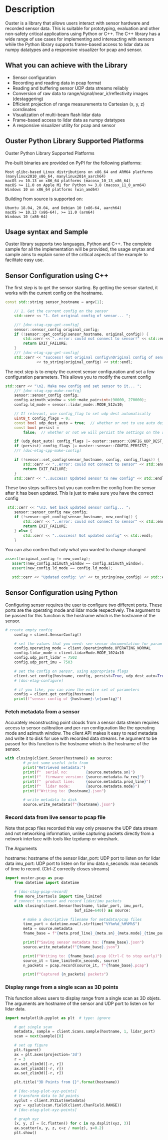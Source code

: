 Description
========

Ouster is a library that allows users interact with sensor hardware and recorded sensor data. This is suitable for prototyping, evaluation and other non-safety critical applications using Python or C++. The C++ library has a wide range of use cases for implementing and intereacting with sensors while the Python library supports frame-based access to lidar data as numpy datatypes and a responsive visualizer for pcap and sensor.


What you can achieve with the Library
--------

 - Sensor configuration
 - Recording and reading data in pcap format
 - Reading and buffering sensor UDP data streams reliably
 - Conversion of raw data to range/signal/near_ir/reflectivity images (destaggering)
 - Efficient projection of range measurements to Cartesian (x, y, z) corrdinates
 - Visualization of multi-beam flash lidar data
 - Frame-based access to lidar data as numpy datatypes
 - A responsive visualizer utility for pcap and sensor


Ouster Python Library Supported Platforms 
----------------------------------------

Ouster Python Library Supported Platforms

Pre-built binaries are provided on PyPI for the following platforms:

    Most glibc-based Linux distributions on x86_64 and ARM64 platforms (manylinux2010_x86_64, manylinux2014_aarch64)
    macOS >= 10.13 on x86_64 platforms (macosx_10_13_x86_64)
    macOS >= 11.0 on Apple M1 for Python >= 3.8 (macosx_11_0_arm64)
    Windows 10 on x86_64 platforms (win_amd64)

Building from source is supported on:

    Ubuntu 18.04, 20.04, and Debian 10 (x86-64, aarch64)
    macOS >= 10.13 (x86-64), >= 11.0 (arm64)
    Windows 10 (x86-64)

Usage syntax and Sample
----------------------

Ouster library supports two languages, Python and C++. The complete sample for all the implementation will be provided, the usage snytax and sample aims to explain some of the critical aspects of the example to facilitate easy use. 


Sensor Configuration using C++
------------------------------

The first step is to get the sensor starting. By getting the sensor started, it works with the current config on the hostname. 

```cpp
const std::string sensor_hostname = argv[1];

    // 1. Get the current config on the sensor
    std::cerr << "1. Get original config of sensor... ";

    //! [doc-stag-cpp-get-config]
    sensor::sensor_config original_config;
    if (!sensor::get_config(sensor_hostname, original_config)) {
        std::cerr << "..error: could not connect to sensor!" << std::endl;
        return EXIT_FAILURE;
    }
    //! [doc-etag-cpp-get-config]
    std::cerr << "success! Got original config\nOriginal config of sensor:\n"
              << to_string(original_config) << std::endl;
```

The next step is to empty the current sensor configuration and set a few configuration parameters. This allows you to modify the current config

```cpp
std::cerr << "\n2. Make new config and set sensor to it... ";
    //! [doc-stag-cpp-make-config]
    sensor::sensor_config config;
    config.azimuth_window = std::make_pair<int>(90000, 270000);
    config.ld_mode = sensor::lidar_mode::MODE_512x10;

    // If relevant, use config_flag to set udp dest automatically
    uint8_t config_flags = 0;
    const bool udp_dest_auto = true;  // whether or not to use auto destination
    const bool persist =
        false;  // whether or not we will persist the settings on the sensor

    if (udp_dest_auto) config_flags |= ouster::sensor::CONFIG_UDP_DEST_AUTO;
    if (persist) config_flags |= ouster::sensor::CONFIG_PERSIST;
    //! [doc-etag-cpp-make-config]

    if (!sensor::set_config(sensor_hostname, config, config_flags)) {
        std::cerr << "..error: could not connect to sensor" << std::endl;
        return EXIT_FAILURE;
    }
    std::cerr << "..success! Updated sensor to new config" << std::endl;
```

These two steps suffices but you can confirm the config from the sensor after it has been updated. This is just to make sure you have the correct config

```cpp
 std::cerr << "\n3. Get back updated sensor config... ";
    sensor::sensor_config new_config;
    if (!sensor::get_config(sensor_hostname, new_config)) {
        std::cerr << "..error: could not connect to sensor" << std::endl;
        return EXIT_FAILURE;
    } else {
        std::cerr << "..success! Got updated config" << std::endl;
    }
 ```
 
 You can also confirm that only what you wanted to change changed
 
 ```cpp
 assert(original_config != new_config);
    assert(new_config.azimuth_window == config.azimuth_window);
    assert(new_config.ld_mode == config.ld_mode);

    std::cerr << "Updated config: \n" << to_string(new_config) << std::endl;
 ```

Sensor Configuration using Python
---------------------------------

Configuring sensor requires the user to configure two different ports. These ports are the operating mode and lidar mode respectively. The argument to be passed for this function is the hostname which is the hostname of the sensor.

```python
# create empty config
    config = client.SensorConfig()

    # set the values that you need: see sensor documentation for param meanings
    config.operating_mode = client.OperatingMode.OPERATING_NORMAL
    config.lidar_mode = client.LidarMode.MODE_1024x10
    config.udp_port_lidar = 7502
    config.udp_port_imu = 7503

    # set the config on sensor, using appropriate flags
    client.set_config(hostname, config, persist=True, udp_dest_auto=True)
    # [doc-etag-configure]

    # if you like, you can view the entire set of parameters
    config = client.get_config(hostname)
    print(f"sensor config of {hostname}:\n{config}")
```

### Fetch metadata from a sensor 

Accurately reconstructing point clouds from a sensor data stream requires access to sensor calibration and per-run configuration like the operating mode and azimuth window. The client API makes it easy to read metadata and write it to disk for use with recorded data streams. he argument to be passed for this function is the hostname which is the hostname of the sensor.

```python
with closing(client.Sensor(hostname)) as source:
        # print some useful info from
        print("Retrieved metadata:")
        print(f"  serial no:        {source.metadata.sn}")
        print(f"  firmware version: {source.metadata.fw_rev}")
        print(f"  product line:     {source.metadata.prod_line}")
        print(f"  lidar mode:       {source.metadata.mode}")
        print(f"Writing to: {hostname}.json")

        # write metadata to disk
        source.write_metadata(f"{hostname}.json")
```

### Record data from live sensor to pcap file

Note that pcap files recorded this way only preserve the UDP data stream and not networking information, unlike capturing packets directly from a network
interface with tools like tcpdump or wireshark.

The Arguments 

hostname: hostname of the sensor
lidar_port: UDP port to listen on for lidar data
imu_port: UDP port to listen on for imu data
n_seconds: max seconds of time to record. (Ctrl-Z correctly closes streams)

```python
import ouster.pcap as pcap
    from datetime import datetime

    # [doc-stag-pcap-record]
    from more_itertools import time_limited
    # connect to sensor and record lidar/imu packets
    with closing(client.Sensor(hostname, lidar_port, imu_port,
                               buf_size=640)) as source:

        # make a descriptive filename for metadata/pcap files
        time_part = datetime.now().strftime("%Y%m%d_%H%M%S")
        meta = source.metadata
        fname_base = f"{meta.prod_line}_{meta.sn}_{meta.mode}_{time_part}"

        print(f"Saving sensor metadata to: {fname_base}.json")
        source.write_metadata(f"{fname_base}.json")

        print(f"Writing to: {fname_base}.pcap (Ctrl-C to stop early)")
        source_it = time_limited(n_seconds, source)
        n_packets = pcap.record(source_it, f"{fname_base}.pcap")

        print(f"Captured {n_packets} packets")
```
### Display range from a single scan as 3D points

This function allows users to display range from a single scan as 3D objets. The arguments are hostname of the sensor and UDP port to listen on for lidar data. 

```python
import matplotlib.pyplot as plt  # type: ignore

    # get single scan
    metadata, sample = client.Scans.sample(hostname, 1, lidar_port)
    scan = next(sample)[0]

    # set up figure
    plt.figure()
    ax = plt.axes(projection='3d')
    r = 3
    ax.set_xlim3d([-r, r])
    ax.set_ylim3d([-r, r])
    ax.set_zlim3d([-r, r])

    plt.title("3D Points from {}".format(hostname))

    # [doc-stag-plot-xyz-points]
    # transform data to 3d points
    xyzlut = client.XYZLut(metadata)
    xyz = xyzlut(scan.field(client.ChanField.RANGE))
    # [doc-etag-plot-xyz-points]

    # graph xyz
    [x, y, z] = [c.flatten() for c in np.dsplit(xyz, 3)]
    ax.scatter(x, y, z, c=z / max(z), s=0.2)
    plt.show()
```

